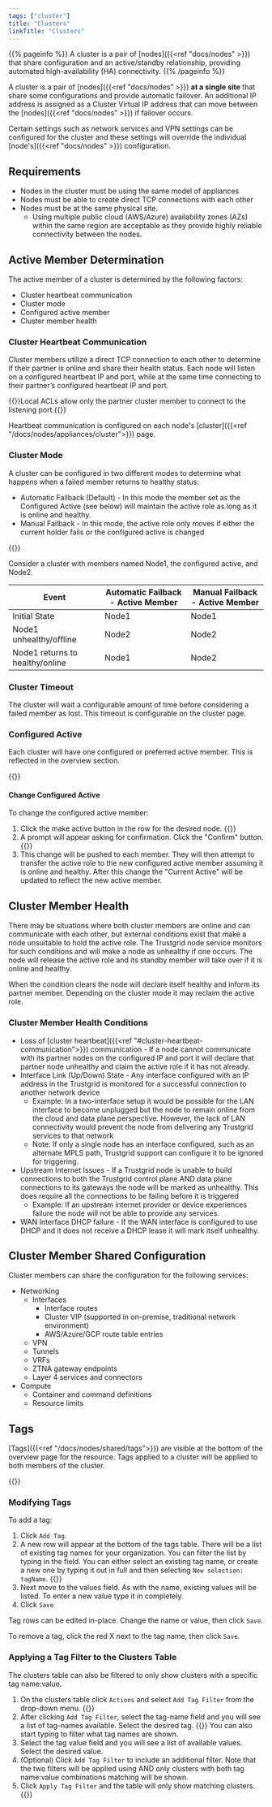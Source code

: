 ```yaml
---
tags: ["cluster"]
title: "Clusters"
linkTitle: "Clusters"
---
```


{{% pageinfo %}}
A cluster is a pair of [nodes]({{<ref "docs/nodes" >}}) that share configuration and an active/standby relationship, providing automated high-availability (HA) connectivity.
{{% /pageinfo %}}

A cluster is a pair of [nodes]({{<ref "docs/nodes" >}}) **at a single site** that share some configurations and provide automatic failover. An additional IP address is assigned as a Cluster Virtual IP address that can move between the [nodes]({{<ref "docs/nodes" >}}) if failover occurs.

Certain settings such as network services and VPN settings can be configured for the cluster and these settings will override the individual [node's]({{<ref "docs/nodes" >}}) configuration.


## Requirements

- Nodes in the cluster must be using the same model of appliances
- Nodes must be able to create direct TCP connections with each other
- Nodes must be at the same physical site. 
  - Using multiple public cloud (AWS/Azure) availability zones (AZs) within the same region are acceptable as they provide highly reliable connectivity between the nodes.

## Active Member Determination

The active member of a cluster is determined by the following factors:

- Cluster heartbeat communication
- Cluster mode
- Configured active member
- Cluster member health

### Cluster Heartbeat Communication

Cluster members utilize a direct TCP connection to each other to determine if their partner is online and share their health status. Each node will listen on a configured heartbeat IP and port, while at the same time connecting to their partner’s configured heartbeat IP and port.

{{<alert>}}Local ACLs allow only the partner cluster member to connect to the listening port.{{</alert>}}

Heartbeat communication is configured on each node's [cluster]({{<ref "/docs/nodes/appliances/cluster">}}) page.

### Cluster Mode

A cluster can be configured in two different modes to determine what happens when a failed member returns to healthy status:

- Automatic Failback (Default) - In this mode the member set as the Configured Active (see below) will maintain the active role as long as it is online and healthy.
- Manual Failback - In this mode, the active role only moves if either the current holder fails or the configured active is changed

{{<tgimg src="cluster-mode.png" width="60%" alt="Cluster Mode Diagram" caption="Cluster mode options: Automatic and Manual Failback" >}}

Consider a cluster with members named Node1, the configured active, and Node2.

| Event                           | Automatic Failback - Active Member | Manual Failback - Active Member |
| ------------------------------- | ---------------------------------- | ------------------------------- |
| Initial State                   | Node1                              | Node1                           |
| Node1 unhealthy/offline         | Node2                              | Node2                           |
| Node1 returns to healthy/online | Node1                              | Node2                           |

### Cluster Timeout
The cluster will wait a configurable amount of time before considering a failed member as lost. This timeout is configurable on the cluster page.
### Configured Active

Each cluster will have one configured or preferred active member. This is reflected in the overview section.

{{<tgimg src="cluster-nodes-list.png" width="75%" alt="Cluster Nodes List" caption="Cluster Members list showing configured and current active member" >}}


#### Change Configured Active
To change the configured active member:
1.  Click the make active button in the row for the desired node. {{<tgimg src="make-active-button.png" width="75%" alt="Make Active Button" caption="Make Active Button in cluster member row" >}}
1. A prompt will appear asking for confirmation. Click the "Confirm" button. {{<tgimg src="make-active-prompt.png" width="50%" alt="Confirm Make Active Button" caption="Prompt to confirm change of active member" >}}
1. This change will be pushed to each member. They will then attempt to transfer the active role to the new configured active member assuming it is online and healthy. After this change the "Current Active" will be updated to reflect the new active member.
## Cluster Member Health

There may be situations where both cluster members are online and can communicate with each other, but external conditions exist that make a node unsuitable to hold the active role. The Trustgrid node service monitors for such conditions and will make a node as unhealthy if one occurs. The node will release the active role and its standby member will take over if it is online and healthy.

When the condition clears the node will declare itself healthy and inform its partner member. Depending on the cluster mode it may reclaim the active role.

### Cluster Member Health Conditions

- Loss of [cluster heartbeat]({{<ref "#cluster-heartbeat-communication">}}) communication - If a node cannot communicate with its partner nodes on the configured IP and port it will declare that partner node unhealthy and claim the active role if it has not already.
- Interface Link (Up/Down) State - Any interface configured with an IP address in the Trustgrid is monitored for a successful connection to another network device
  - Example: In a two-interface setup it would be possible for the LAN interface to become unplugged but the node to remain online from the cloud and data plane perspective. However, the lack of LAN connectivity would prevent the node from delivering any Trustgrid services to that network
  - Note: If only a single node has an interface configured, such as an alternate MPLS path, Trustgrid support can configure it to be ignored for triggering.
- Upstream Internet Issues - If a Trustgrid node is unable to build connections to both the Trustgrid control plane AND data plane connections to its gateways the node will be marked as unhealthy. This does require all the connections to be failing before it is triggered
  - Example: If an upstream internet provider or device experiences failure the node will not be able to provide any services.
- WAN Interface DHCP failure - If the WAN interface is configured to use DHCP and it does not receive a DHCP lease it will mark itself unhealthy.

## Cluster Member Shared Configuration

Cluster members can share the configuration for the following services:

- Networking
  - Interfaces
    - Interface routes
    - Cluster VIP (supported in on-premise, traditional network environment)
    - AWS/Azure/GCP route table entries
  - VPN
  - Tunnels
  - VRFs
  - ZTNA gateway endpoints
  - Layer 4 services and connectors
- Compute
  - Container and command definitions
  - Resource limits

## Tags

[Tags]({{<ref "/docs/nodes/shared/tags">}}) are visible at the bottom of the overview page for the resource.  Tags applied to a cluster will be applied to both members of the cluster.

{{<tgimg src="cluster-tags.png" width="50%" alt="Cluster Tags" caption="Cluster tags shown at the bottom of the overview page" >}}

### Modifying Tags

To add a tag:

1. Click `Add Tag`.
1. A new row will appear at the bottom of the tags table. There will be a list of existing tag names for your organization. You can filter the list by typing in the field. You can either select an existing tag name, or create a new one by typing it out in full and then selecting `New selection: tagName`. {{<tgimg src="new-tag-name.png" alt="Add Tag Name" width="40%" caption="Creating a new tag name for a cluster" >}}
1. Next move to the values field. As with the name, existing values will be listed. To enter a new value type it in completely.
1. Click `Save`

Tag rows can be edited in-place. Change the name or value, then click `Save`.

To remove a tag, click the red X next to the tag name, then click `Save`.

### Applying a Tag Filter to the Clusters Table

The clusters table can also be filtered to only show clusters with a specific tag name:value.

1. On the clusters table click `Actions` and select `Add Tag Filter` from the drop-down menu. {{<tgimg src="add-tag-filter-2.png" width="50%" alt="Add Tag Filter" caption="Add Tag Filter option in clusters table" >}}
1. After clicking `Add Tag Filter`, select the tag-name field and you will see a list of tag-names available. Select the desired tag. {{<tgimg src="pick-tag-filter-name2.png" width="80%" alt="Pick Tag Filter Name" caption="Selecting a tag name for filtering clusters" >}} You can also start typing to filter what tag names are shown.
1. Select the tag value field and you will see a list of available values. Select the desired value.
1. (Optional) Click `Add Tag Filter` to include an additional filter. Note that the two filters will be applied using AND only clusters with both tag name:value combinations matching will be shown.
1. Click `Apply Tag Filter` and the table will only show matching clusters.{{<tgimg src="applied-filters2.png" width="80%" alt="Applied Tag Filters" caption="Clusters table filtered by tag name and value" >}}
